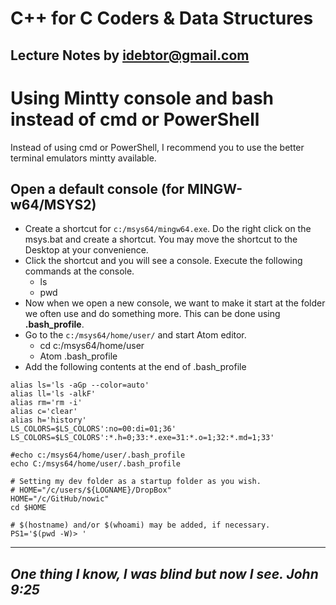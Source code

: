 # C++ for C Coders & Data Structures
Lecture Notes by idebtor@gmail.com
-------------------
# Using Mintty console and bash instead of cmd or PowerShell

Instead of using cmd or PowerShell, I recommend you to use the better terminal emulators mintty available.

## Open a default console (for MINGW-w64/MSYS2)
  - Create a shortcut for `c:/msys64/mingw64.exe`. Do the right click on the msys.bat and create a shortcut. You may move the shortcut to the Desktop at your convenience.    
  - Click the shortcut and you will see a console. Execute the following commands at the console.
    - ls
    - pwd
  - Now when we open a new console, we want to make it start at the folder we often use and do something more.  This can be done using __.bash_profile__.
  - Go to the `c:/msys64/home/user/` and start Atom editor.
    - cd c:/msys64/home/user
    - Atom .bash_profile
  - Add the following contents at the end of .bash_profile
```  
alias ls='ls -aGp --color=auto'
alias ll='ls -alkF'
alias rm='rm -i'
alias c='clear'
alias h='history'
LS_COLORS=$LS_COLORS':no=00:di=01;36'
LS_COLORS=$LS_COLORS':*.h=0;33:*.exe=31:*.o=1;32:*.md=1;33'

#echo c:/msys64/home/user/.bash_profile
echo C:/msys64/home/user/.bash_profile

# Setting my dev folder as a startup folder as you wish.
# HOME="/c/users/${LOGNAME}/DropBox"
HOME="/c/GitHub/nowic"
cd $HOME

# $(hostname) and/or $(whoami) may be added, if necessary.
PS1='$(pwd -W)> '
```

----------------------------
_One thing I know, I was blind but now I see. John 9:25_
----------------------------
